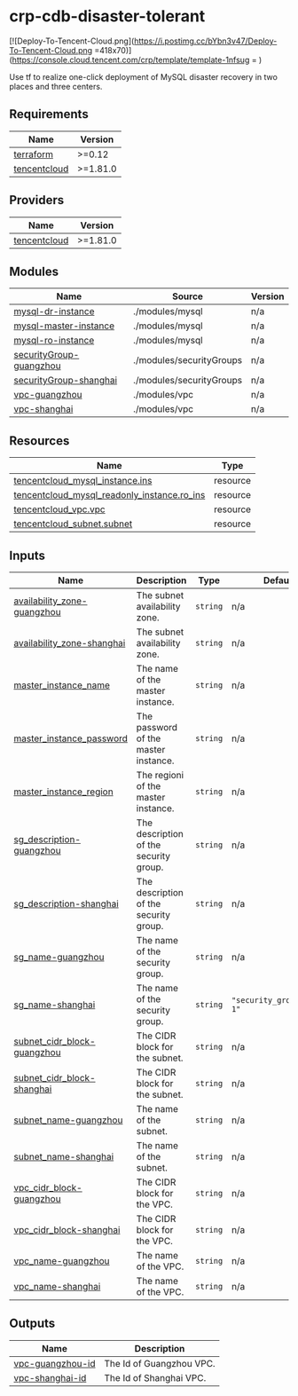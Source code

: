 # crp-cdb-disaster-tolerant

[![Deploy-To-Tencent-Cloud.png](https://i.postimg.cc/bYbn3v47/Deploy-To-Tencent-Cloud.png =418x70)](https://console.cloud.tencent.com/crp/template/template-1nfsug = )

Use tf to realize one-click deployment of MySQL disaster recovery in two places and three centers.

<!-- BEGIN_TF_DOCS -->
## Requirements

| Name | Version |
|------|---------|
| <a name="requirement_terraform"></a> [terraform](#requirement\_terraform) | >=0.12 |
| <a name="requirement_tencentcloud"></a> [tencentcloud](#requirement\_tencentcloud) | >=1.81.0 |

## Providers

| Name | Version |
|------|---------|
| <a name="provider_tencentcloud"></a> [tencentcloud](#provider\_tencentcloud) | >=1.81.0 |

## Modules

| Name | Source | Version |
|------|--------|---------|
| <a name="module_mysql-dr-instance"></a> [mysql-dr-instance](#module\_mysql-dr-instance) | ./modules/mysql | n/a |
| <a name="module_mysql-master-instance"></a> [mysql-master-instance](#module\_mysql-master-instance) | ./modules/mysql | n/a |
| <a name="module_mysql-ro-instance"></a> [mysql-ro-instance](#module\_mysql-ro-instance) | ./modules/mysql | n/a |
| <a name="module_securityGroup-guangzhou"></a> [securityGroup-guangzhou](#module\_securityGroup-guangzhou) | ./modules/securityGroups | n/a |
| <a name="module_securityGroup-shanghai"></a> [securityGroup-shanghai](#module\_securityGroup-shanghai) | ./modules/securityGroups | n/a |
| <a name="module_vpc-guangzhou"></a> [vpc-guangzhou](#module\_vpc-guangzhou) | ./modules/vpc | n/a |
| <a name="module_vpc-shanghai"></a> [vpc-shanghai](#module\_vpc-shanghai) | ./modules/vpc | n/a |

## Resources


| Name                                                                                                                                                    | Type |
|---------------------------------------------------------------------------------------------------------------------------------------------------------|------|
| [tencentcloud_mysql_instance.ins](https://registry.terraform.io/providers/tencentcloudstack/tencentcloud/latest/docs/resources/mysql_instance)             | resource |
| [tencentcloud_mysql_readonly_instance.ro_ins](https://registry.terraform.io/providers/tencentcloudstack/tencentcloud/latest/docs/resources/mysql_readonly_instance) | resource |
| [tencentcloud_vpc.vpc](https://registry.terraform.io/providers/tencentcloudstack/tencentcloud/latest/docs/data-sources/vpc)                        | resource |
| [tencentcloud_subnet.subnet](https://registry.terraform.io/providers/tencentcloudstack/tencentcloud/latest/docs/data-sources/subnet)                  | resource |

## Inputs

| Name | Description | Type | Default | Required |
|------|-------------|------|---------|:--------:|
| <a name="input_availability_zone-guangzhou"></a> [availability\_zone-guangzhou](#input\_availability\_zone-guangzhou) | The subnet availability zone. | `string` | n/a | yes |
| <a name="input_availability_zone-shanghai"></a> [availability\_zone-shanghai](#input\_availability\_zone-shanghai) | The subnet availability zone. | `string` | n/a | yes |
| <a name="input_master_instance_name"></a> [master\_instance\_name](#input\_master\_instance\_name) | The name of the master instance. | `string` | n/a | yes |
| <a name="input_master_instance_password"></a> [master\_instance\_password](#input\_master\_instance\_password) | The password of the master instance. | `string` | n/a | yes |
| <a name="input_master_instance_region"></a> [master\_instance\_region](#input\_master\_instance\_region) | The regioni of the master instance. | `string` | n/a | yes |
| <a name="input_sg_description-guangzhou"></a> [sg\_description-guangzhou](#input\_sg\_description-guangzhou) | The description of the security group. | `string` | n/a | yes |
| <a name="input_sg_description-shanghai"></a> [sg\_description-shanghai](#input\_sg\_description-shanghai) | The description of the security group. | `string` | n/a | yes |
| <a name="input_sg_name-guangzhou"></a> [sg\_name-guangzhou](#input\_sg\_name-guangzhou) | The name of the security group. | `string` | n/a | yes |
| <a name="input_sg_name-shanghai"></a> [sg\_name-shanghai](#input\_sg\_name-shanghai) | The name of the security group. | `string` | `"security_group_name-1"` | no |
| <a name="input_subnet_cidr_block-guangzhou"></a> [subnet\_cidr\_block-guangzhou](#input\_subnet\_cidr\_block-guangzhou) | The CIDR block for the subnet. | `string` | n/a | yes |
| <a name="input_subnet_cidr_block-shanghai"></a> [subnet\_cidr\_block-shanghai](#input\_subnet\_cidr\_block-shanghai) | The CIDR block for the subnet. | `string` | n/a | yes |
| <a name="input_subnet_name-guangzhou"></a> [subnet\_name-guangzhou](#input\_subnet\_name-guangzhou) | The name of the subnet. | `string` | n/a | yes |
| <a name="input_subnet_name-shanghai"></a> [subnet\_name-shanghai](#input\_subnet\_name-shanghai) | The name of the subnet. | `string` | n/a | yes |
| <a name="input_vpc_cidr_block-guangzhou"></a> [vpc\_cidr\_block-guangzhou](#input\_vpc\_cidr\_block-guangzhou) | The CIDR block for the VPC. | `string` | n/a | yes |
| <a name="input_vpc_cidr_block-shanghai"></a> [vpc\_cidr\_block-shanghai](#input\_vpc\_cidr\_block-shanghai) | The CIDR block for the VPC. | `string` | n/a | yes |
| <a name="input_vpc_name-guangzhou"></a> [vpc\_name-guangzhou](#input\_vpc\_name-guangzhou) | The name of the VPC. | `string` | n/a | yes |
| <a name="input_vpc_name-shanghai"></a> [vpc\_name-shanghai](#input\_vpc\_name-shanghai) | The name of the VPC. | `string` | n/a | yes |

## Outputs

| Name | Description |
|------|-------------|
| <a name="output_vpc-guangzhou-id"></a> [vpc-guangzhou-id](#output\_vpc-guangzhou-id) | The Id of Guangzhou VPC. |
| <a name="output_vpc-shanghai-id"></a> [vpc-shanghai-id](#output\_vpc-shanghai-id) | The Id of Shanghai VPC. |
<!-- END_TF_DOCS -->
